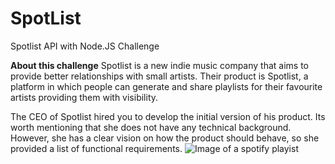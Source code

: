 # SpotList
Spotlist API with Node.JS Challenge

**About this challenge**
Spotlist is a new indie music company that aims to provide better relationships with small artists. Their product is Spotlist, a platform in which people can generate and share playlists for their favourite artists providing them with visibility.

The CEO of Spotlist hired you to develop the initial version of his product. Its worth mentioning that she does not have any technical background. However, she has a clear vision on how the product should behave, so she provided a list of functional requirements.
![Image of a spotify playist](https://go.rviewer.io/wp-content/uploads/2021/06/playlist.png)
